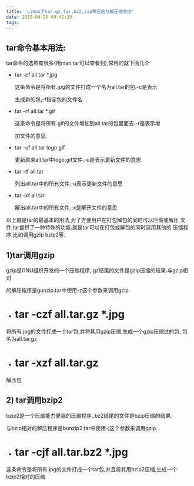 ```yaml
---
title: 'Linux下tar.gz,tar,bz2,zip等压缩与解压缩总结'
date: 2018-04-28 09:42:39
tags:
---
```


## tar命令基本用法:

tar命令的选项有很多(用man tar可以查看到),常用的就下面几个

* tar -cf all.tar *.jpg

    这条命令是将所有.jpg的文件打成一个名为all.tar的包.-c是表示

    生成新的包,-f指定包的文件名.

* tar -rf all.tar *.gif
    
    这条命令是将所有.gif的文件增加到all.tar的包里面去.-r是表示增
    
    加文件的意思.
    
* tar -uf all.tar logo.gif

    更新原来all.tar中logo.gif文件,-u是表示更新文件的意思
    
* tar -tf all.tar    
    
    列出all.tar中的所有文件,-u表示更新文件的意思
    
* tar -xf all.tar    

    解出all.tar中的所有文件,-x是解开文件的意思
    
以上就是tar的最基本的用法,为了方便用户在打包解包的同时可以压缩或解压
文件,tar提供了一种特殊的功能.就是tar可以在打包或解包的同时调用其他的
压缩程序,比如调用gzip bzip2等.

## 1)tar调用gzip

gzip是GNU组织开发的一个压缩程序,.gz结尾的文件是gzip压缩的结果.与gzip相对

的解压程序是gunzip.tar中使用-z这个参数来调用gzip

* # tar -czf all.tar.gz *.jpg  

将所有.jpg的文件打成一个tar包,并将其用gzip压缩,生成一个gzip压缩过的包,
包名为all.tar.gz

* # tar -xzf all.tar.gz

解压包


## 2) tar调用bzip2

bzip2是一个压缩能力更强的压缩程序,.bz2结尾的文件是bzip压缩的结果.

与bzip相对的解压程序是bunzip2.tar中使用-j这个参数来调用gzip.

* # tar -cjf all.tar.bz2 *.jpg

这条命令是将所有.jpg的文件打成一个tar包,并且将其用bzip2压缩,生成一个
bzip2相对的压缩


    
    
    
    

    
    
